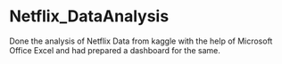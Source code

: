 # Netflix_DataAnalysis

Done the analysis of Netflix Data from kaggle with the help of Microsoft Office Excel and had prepared a dashboard for the same.
